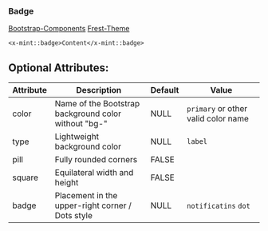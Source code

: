 ### Badge
[Bootstrap-Components](https://getbootstrap.com/docs/5.0/components/badge/)
[Frest-Theme](https://demos.pixinvent.com/frest-html-admin-template/html/vertical-menu-template-bordered/ui-badges.html)

```bladehtml
<x-mint::badge>Content</x-mint::badge>
```

## Optional Attributes:

| Attribute | Description                                          | Default | Value                               |
|-----------|------------------------------------------------------|---------|-------------------------------------|
| color     | Name of the Bootstrap background color without "bg-" | NULL    | `primary` or other valid color name |
| type      | Lightweight background color                         | NULL    | `label`                             |
| pill      | Fully rounded corners                                | FALSE   |                                     |
| square    | Equilateral width and height                         | FALSE   |                                     |
| badge     | Placement in the upper-right corner / Dots style     | NULL    | `notificatins` `dot`                |
